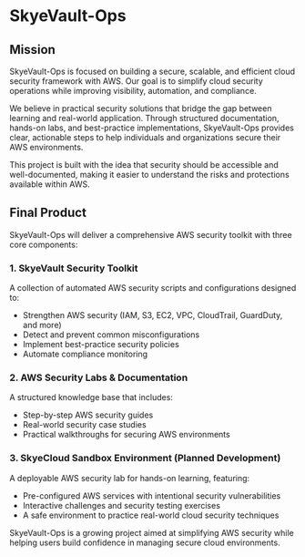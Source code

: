 # SkyeVault-Ops

## Mission

SkyeVault-Ops is focused on building a secure, scalable, and efficient cloud security framework with AWS. Our goal is to simplify cloud security operations while improving visibility, automation, and compliance.

We believe in practical security solutions that bridge the gap between learning and real-world application. Through structured documentation, hands-on labs, and best-practice implementations, SkyeVault-Ops provides clear, actionable steps to help individuals and organizations secure their AWS environments.

This project is built with the idea that security should be accessible and well-documented, making it easier to understand the risks and protections available within AWS.

## Final Product

SkyeVault-Ops will deliver a comprehensive AWS security toolkit with three core components:

### 1. SkyeVault Security Toolkit  
A collection of automated AWS security scripts and configurations designed to:  
- Strengthen AWS security (IAM, S3, EC2, VPC, CloudTrail, GuardDuty, and more)  
- Detect and prevent common misconfigurations  
- Implement best-practice security policies  
- Automate compliance monitoring  

### 2. AWS Security Labs & Documentation  
A structured knowledge base that includes:  
- Step-by-step AWS security guides  
- Real-world security case studies  
- Practical walkthroughs for securing AWS environments  

### 3. SkyeCloud Sandbox Environment (Planned Development)  
A deployable AWS security lab for hands-on learning, featuring:  
- Pre-configured AWS services with intentional security vulnerabilities  
- Interactive challenges and security testing exercises  
- A safe environment to practice real-world cloud security techniques  

SkyeVault-Ops is a growing project aimed at simplifying AWS security while helping users build confidence in managing secure cloud environments.